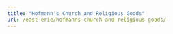 ```yaml
---
title: "Hofmann's Church and Religious Goods"
url: /east-erie/hofmanns-church-and-religious-goods/
---
```

